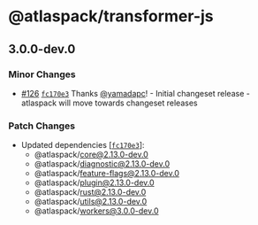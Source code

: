 # @atlaspack/transformer-js

## 3.0.0-dev.0

### Minor Changes

- [#126](https://github.com/atlassian-labs/atlaspack/pull/126) [`fc170e3`](https://github.com/atlassian-labs/atlaspack/commit/fc170e325357a052844e077bb069bb9b949bd905) Thanks [@yamadapc](https://github.com/yamadapc)! - Initial changeset release - atlaspack will move towards changeset releases

### Patch Changes

- Updated dependencies [[`fc170e3`](https://github.com/atlassian-labs/atlaspack/commit/fc170e325357a052844e077bb069bb9b949bd905)]:
  - @atlaspack/core@2.13.0-dev.0
  - @atlaspack/diagnostic@2.13.0-dev.0
  - @atlaspack/feature-flags@2.13.0-dev.0
  - @atlaspack/plugin@2.13.0-dev.0
  - @atlaspack/rust@2.13.0-dev.0
  - @atlaspack/utils@2.13.0-dev.0
  - @atlaspack/workers@3.0.0-dev.0
